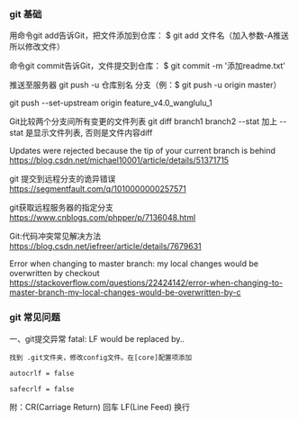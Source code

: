 ### git 基础

用命令git add告诉Git，把文件添加到仓库：
 $ git add 文件名（加入参数-A推送所以修改文件） 


命令git commit告诉Git，文件提交到仓库： 
$ git commit -m '添加readme.txt' 

推送至服务器
git push -u 仓库别名 分支（例：$ git push -u origin master）



git push --set-upstream origin feature_v4.0_wanglulu_1

Git比较两个分支间所有变更的文件列表
git diff branch1 branch2 --stat
加上 --stat 是显示文件列表, 否则是文件内容diff

Updates were rejected because the tip of your current branch is behind
https://blog.csdn.net/michael10001/article/details/51371715

git 提交到远程分支的诡异错误
https://segmentfault.com/q/1010000000257571

git获取远程服务器的指定分支
https://www.cnblogs.com/phpper/p/7136048.html

Git:代码冲突常见解决方法
https://blog.csdn.net/iefreer/article/details/7679631

Error when changing to master branch: my local changes would be overwritten by checkout
https://stackoverflow.com/questions/22424142/error-when-changing-to-master-branch-my-local-changes-would-be-overwritten-by-c







### git 常见问题

一、git提交异常 fatal: LF would be replaced by..

```
找到 .git文件夹，修改config文件。在[core]配置项添加

autocrlf = false   

safecrlf = false

```

附：CR(Carriage Return) 回车  LF(Line Feed) 换行









